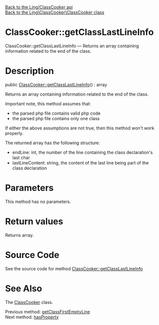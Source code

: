 [Back to the Ling/ClassCooker api](https://github.com/lingtalfi/ClassCooker/blob/master/doc/api/Ling/ClassCooker.md)<br>
[Back to the Ling\ClassCooker\ClassCooker class](https://github.com/lingtalfi/ClassCooker/blob/master/doc/api/Ling/ClassCooker/ClassCooker.md)


ClassCooker::getClassLastLineInfo
================



ClassCooker::getClassLastLineInfo — Returns an array containing information related to the end of the class.




Description
================


public [ClassCooker::getClassLastLineInfo](https://github.com/lingtalfi/ClassCooker/blob/master/doc/api/Ling/ClassCooker/ClassCooker/getClassLastLineInfo.md)() : array




Returns an array containing information related to the end of the class.

Important note, this method assumes that:

- the parsed php file contains valid php code
- the parsed php file contains only one class

If either the above assumptions are not true, then this method won't work properly.



The returned array has the following structure:


- endLine: int, the number of the line containing the class declaration's last char
- lastLineContent: string, the content of the last line being part of the class declaration




Parameters
================

This method has no parameters.


Return values
================

Returns array.








Source Code
===========
See the source code for method [ClassCooker::getClassLastLineInfo](https://github.com/lingtalfi/ClassCooker/blob/master/ClassCooker.php#L584-L606)


See Also
================

The [ClassCooker](https://github.com/lingtalfi/ClassCooker/blob/master/doc/api/Ling/ClassCooker/ClassCooker.md) class.

Previous method: [getClassFirstEmptyLine](https://github.com/lingtalfi/ClassCooker/blob/master/doc/api/Ling/ClassCooker/ClassCooker/getClassFirstEmptyLine.md)<br>Next method: [hasProperty](https://github.com/lingtalfi/ClassCooker/blob/master/doc/api/Ling/ClassCooker/ClassCooker/hasProperty.md)<br>

